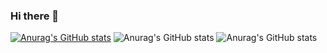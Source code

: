 ### Hi there 👋

<!--
**Juan-Domingo/Juan-Domingo** is a ✨ _special_ ✨ repository because its `README.md` (this file) appears on your GitHub profile.

Here are some ideas to get you started:

- 🔭 I’m currently working on ...
- 🌱 I’m currently learning ...
- 👯 I’m looking to collaborate on ...
- 🤔 I’m looking for help with ...
- 💬 Ask me about ...
- 📫 How to reach me: ...
- 😄 Pronouns: ...
- ⚡ Fun fact: ...
-->
[![Anurag's GitHub stats](https://github-readme-stats.vercel.app/api?username=Juan-Domingo)](https://github.com/anuraghazra/github-readme-stats)
![Anurag's GitHub stats](https://github-readme-stats.vercel.app/api?username=Juan-Domingo&show_icons=true)
![Anurag's GitHub stats](https://github-readme-stats.vercel.app/api?username=Juan-Domingo&show_icons=true&theme=dark)
